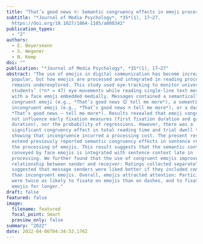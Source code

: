 ```yaml
---
title: "That’s good news ☹: Semantic congruency effects in emoji processing"
subtitle: "*Journal of Media Psychology*, *35*(1), 17–27.
  https://doi.org/10.1027/1864-1105/a000342"
publication_types:
  - "2"
authors:
  - E. Beyersmann
  - S. Wegener
  - N. Kemp
doi: ""
publication: "*Journal of Media Psychology*, *35*(1), 17–27"
abstract: "The use of emojis in digital communication has become increasingly
  popular, but how emojis are processed and integrated in reading processes
  remains underexplored. This study used eye-tracking to monitor university
  students’ (*n* = 47) eye movements while reading single-line text messages
  with a face emoji embedded medially. Messages contained a semantically
  congruent emoji (e.g., *That’s good news 😊 tell me more*), a semantically
  incongruent emoji (e.g., *That’s good news ☹ tell me more*), or a dash (e.g.,
  *That’s good news – tell me more*). Results revealed that emoji congruency did
  not influence early fixation measures (first fixation duration and gaze
  duration), nor the probability of regressions. However, there was a
  significant congruency effect in total reading time and trial dwell time,
  showing that incongruence incurred a processing cost. The present results
  extend previously reported semantic congruency effects in sentence reading to
  the processing of emojis. This result suggests that the semantic content
  conveyed by face emojis is integrated with sentence context late in
  processing. We further found that the use of congruent emojis improved the
  relationship between sender and receiver: Ratings collected separately
  suggested that message senders were liked better if they included congruent
  than incongruent emojis. Overall, emojis attracted attention: Participants
  were twice as likely to fixate on emojis than on dashes, and to fixate on
  emojis for longer."
draft: false
featured: false
image:
  filename: featured
  focal_point: Smart
  preview_only: false
summary: "2022"
date: 2022-04-06T04:34:53.176Z
---
```

